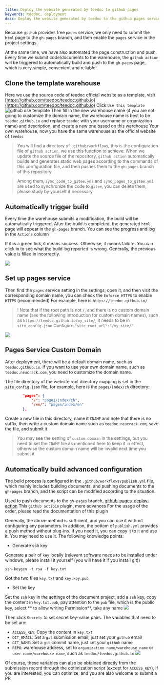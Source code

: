 ```yaml
---
title: Deploy the website generated by teedoc to github pages
keywords: teedoc, deployment
desc: Deploy the website generated by teedoc to the github pages service, use github's free server to deploy the website
---
```



Because `github` provides free `pages` service, we only need to submit the `html` page to the `gh-pages` branch, and then enable the `pages` service in the project settings.

At the same time, we have also automated the page construction and push. Every time we submit code/documents to the warehouse, the `github action` will be triggered to automatically build and push to the `gh-pages` page, which is very simple, convenient and reliable!


## Clone the template warehouse

Here we use the source code of teedoc official website as a template, visit [https://github.com/teedoc/teedoc.github.io](https://github.com/teedoc/teedoc.github.io)
Click `Use this template`
![github use template](../../assets/images/github_use_template.jpg)
Then fill in the new warehouse name (if you are not going to customize the domain name, the warehouse name is best to be `teedoc.github.io` and replace `teedoc` with your username or organization name) and description, and create a new one based on this warehouse Your own warehouse, now you have the same warehouse as the official website of `teedoc`
> You will find a directory of `.github/workflows`, this is the configuration file of `github action`, we use this function to achieve:
> When we update the source file of the repository, `github action` automatically builds and generates static web pages according to the commands of this configuration file, and then pushes them to the `gh-pages` branch of this repository

> Among them, `sync_code_to_gitee.yml` and `sync_pages_to_gitee.yml` are used to synchronize the code to `gitee`, you can delete them, please study by yourself if necessary


## Automatically trigger build

Every time the warehouse submits a modification, the build will be automatically triggered. After the build is completed, the generated `html` page will appear in the `gh-pages` branch. You can see the progress and log in the `Actions` column

If it is a green tick, it means success. Otherwise, it means failure. You can click in to see what the build log reported is wrong. Generally, the previous value is filled in incorrectly.

![](../../assets/images/github_action.jpg)

## Set up pages service

Then find the `pages` service setting in the settings, open it, and then visit the corresponding domain name, you can check the `Enforce HTTPS` to enable `HTTPS` (recommended)
For example, here is `https://teedoc.github.io/`

>! Note that if the root path is not `/`, and there is no custom domain name (see the following introduction for custom domain names), such as `https://teedoc.github.io/my_site/`, it needs to be in `site_config.json` Configure `"site_root_url":"/my_site/"`

![](../../assets/images/github_pages.jpg)

## Pages Service Custom Domain

After deployment, there will be a default domain name, such as `teedoc.github.io`. If you want to use your own domain name, such as `teedoc.neucrack.com`, you need to customize the domain name.

The file directory of the website root directory mapping is set in the `site_config.json` file, for example, here is the `pages/index/zh` directory:
```json
        "pages": {
            "/": "pages/index/zh",
            "/en/": "pages/index/en"
        },
```

Create a new file in this directory, name it `CNAME` and note that there is no suffix, then write a custom domain name such as `teedoc.neucrack.com`, save the file, and submit it

> You may see the setting of `custom domain` in the settings, but you need to set the `CNAME` file as mentioned here to keep it in effect, otherwise the custom domain name will be invalid next time you submit it


## Automatically build advanced configuration

The build process is configured in the `.github/workflows/publish.yml` file, which mainly includes building documents, and pushing documents to the `gh-pages` branch, and the script can be modified according to the situation.

Used to push documents to the `gh-pages` branch, [github-pages-deploy-action](https://github.com/JamesIves/github-pages-deploy-action) This `github actioin` plugin, more advances For the usage of the order, please read the documentation of this plugin

Generally, the above method is sufficient, and you can use it without configuring any parameters. In addition, the bottom of `publish.yml` provides a push method without plug-ins. If you need it, you can copy it to it and use it. You may need to use it. The following knowledge points:

* Generate ssh key

Generate a pair of `key` locally (relevant software needs to be installed under windows, please install it yourself (you will have it if you install git))
```
ssh-keygen -t rsa -f key.txt
```
Got the two files `key.txt` and `key.key.pub`

* Set the key

Set the `ssh` key in the settings of the document project, add a `ssh` key, copy the content in `key.txt.pub`, pay attention to the `pub` file, which is the public key, select ** to allow writing Permission**, take any name
![](../../assets/images/github_deploy_key.jpg)

Then click `Secrets` to set secret key-value pairs. The variables that need to be set are:
* `ACCESS_KEY`: Copy the content in `key.txt`
* `GIT_EMAIL`: Set a `git` submission email, just set your `github` email
* `GIT_NAME`: Set a `git` commit name, just set your `github` name
* `REPO`: warehouse address, set to `organization name/warehouse name` or `user name/warehouse name`, such as `teedoc/teedoc.github.io`
![](../../assets/images/github_secrets.jpg)

Of course, these variables can also be obtained directly from the submission record through the optimization script (except for `ACCESS_KEY`), if you are interested, you can optimize, and you are also welcome to submit a PR


